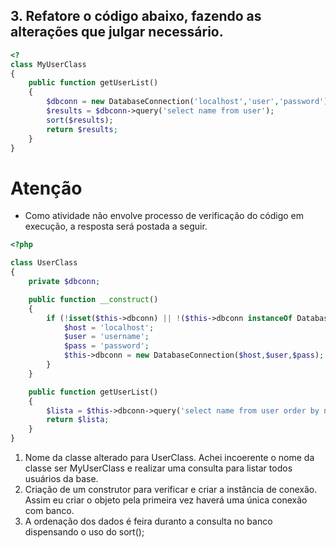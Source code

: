 ## 3. Refatore o código abaixo, fazendo as alterações que julgar necessário.
```php
<?
class MyUserClass
{
    public function getUserList()
    {
        $dbconn = new DatabaseConnection('localhost','user','password');
        $results = $dbconn->query('select name from user');
        sort($results);
        return $results;
    }
}
```

# Atenção
- Como atividade não envolve processo de verificação do código em execução, a resposta será postada a seguir.

```php
<?php

class UserClass
{
    private $dbconn;

    public function __construct()
    {
        if (!isset($this->dbconn) || !($this->dbconn instanceOf DatabaseConnection)) {
            $host = 'localhost';
            $user = 'username';
            $pass = 'password';
            $this->dbconn = new DatabaseConnection($host,$user,$pass);
        }
    }

    public function getUserList()
    {
        $lista = $this->dbconn->query('select name from user order by name');
        return $lista;
    }
}

```

1. Nome da classe alterado para UserClass. Achei incoerente o nome da classe ser MyUserClass e realizar uma consulta para listar todos usuários da base. 
2. Criação de um construtor para verificar e criar a instância de conexão. Assim eu criar o objeto pela primeira vez haverá uma única conexão com banco.
3. A ordenação dos dados é feira duranto a consulta no banco dispensando o uso do sort();